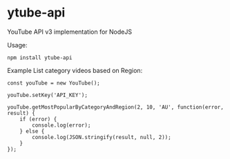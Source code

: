 # ytube-api
YouTube API v3 implementation for NodeJS

Usage: 

```npm install ytube-api```

Example List category videos based on Region:

```
const youTube = new YouTube();

youTube.setKey('API_KEY');

youTube.getMostPopularByCategoryAndRegion(2, 10, 'AU', function(error, result) {
    if (error) {
        console.log(error);
    } else {
        console.log(JSON.stringify(result, null, 2));
    }
});
```